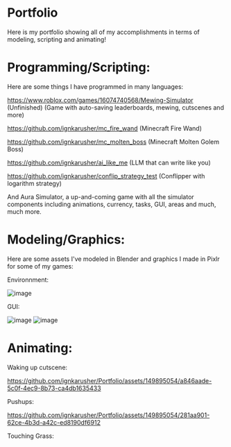 # Portfolio
Here is my portfolio showing all of my accomplishments in terms of modeling, scripting and animating!

# Programming/Scripting:
Here are some things I have programmed in many languages:

https://www.roblox.com/games/16074740568/Mewing-Simulator (Unfinished) (Game with auto-saving leaderboards, mewing, cutscenes and more)

https://github.com/ignkarusher/mc_fire_wand (Minecraft Fire Wand)

https://github.com/ignkarusher/mc_molten_boss (Minecraft Molten Golem Boss)

https://github.com/ignkarusher/ai_like_me (LLM that can write like you)

https://github.com/ignkarusher/conflip_strategy_test (Conflipper with logarithm strategy)

And Aura Simulator, a up-and-coming game with all the simulator components including animations, currency, tasks, GUI, areas and much, much more.

# Modeling/Graphics:
Here are some assets I've modeled in Blender and graphics I made in Pixlr for some of my games:

Environnment:

![image](https://github.com/ignkarusher/Portfolio/assets/149895054/3648f499-c243-42d4-b81b-7913d9469b83)

GUI:

![image](https://github.com/ignkarusher/Portfolio/assets/149895054/571b0a0f-79c8-4648-ad06-7adeed15550c)
![image](https://github.com/ignkarusher/Portfolio/assets/149895054/204b272b-7b60-41dd-b89f-7b128314fc14)

# Animating:

Waking up cutscene:

https://github.com/ignkarusher/Portfolio/assets/149895054/a846aade-5c0f-4ec9-8b73-ca4db1635433

Pushups:

https://github.com/ignkarusher/Portfolio/assets/149895054/281aa901-62ce-4b3d-a42c-ed8190df6912

Touching Grass:
